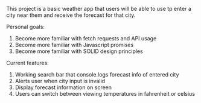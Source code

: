 This project is a basic weather app that users will be able to use tp enter a city near them and receive the forecast for that city.

Personal goals:
1. Become more familiar with fetch requests and API usage
2. Become more familiar with Javascript promises
3. Become more familiar with SOLID design principles

Current features:
1. Working search bar that console.logs forecast info of entered city
2. Alerts user when city input is invalid
3. Display forecast information on screen
4. Users can switch between viewing temperatures in fahrenheit or celsius